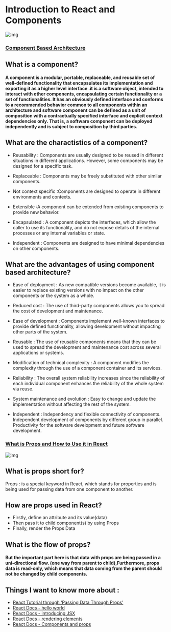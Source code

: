 # Introduction to React and Components
![img](https://www.tutorialspoint.com/software_architecture_design/images/software-architecture-and-design-mini-logo.jpg)  

### [Component Based Architecture](https://www.tutorialspoint.com/software_architecture_design/component_based_architecture.htm)

## What is a component?
 #### A component is a modular, portable, replaceable, and reusable set of well-defined functionality that encapsulates its implementation and exporting it as a higher level interface .it is a software object, intended to interact with other components, encapsulating certain functionality or a set of functionalities. It has an obviously defined interface and conforms to a recommended behavior common to all components within an architecture and software component can be defined as a unit of composition with a contractually specified interface and explicit context dependencies only. That is, a software component can be deployed independently and is subject to composition by third parties.

## What are the charactistics of a component?
 - Reusability : Components are usually designed to be reused in different situations in different applications. However, some components may be designed for a specific task.

- Replaceable : Components may be freely substituted with other similar components.

- Not context specific :Components are designed to operate in different environments and contexts.

- Extensible :A component can be extended from existing components to provide new behavior.

- Encapsulated :  A component depicts the interfaces, which allow the caller to use its functionality, and do not expose details of the internal processes or any internal variables or state.

- Independent : Components are designed to have minimal dependencies on other components.

## What are the advantages of using component based architecture?
- Ease of deployment : As new compatible versions become available, it is easier to replace existing versions with no impact on the other components or the system as a whole.

- Reduced cost : The use of third-party components allows you to spread the cost of development and maintenance.

- Ease of development : Components implement well-known interfaces to provide defined functionality, allowing development without impacting other parts of the system.

- Reusable : The use of reusable components means that they can be used to spread the development and maintenance cost across several applications or systems.

- Modification of technical complexity : A component modifies the complexity through the use of a component container and its services.

- Reliability : The overall system reliability increases since the reliability of each individual component enhances the reliability of the whole system via reuse.

- System maintenance and evolution : Easy to change and update the implementation without affecting the rest of the system.

- Independent : Independency and flexible connectivity of components. Independent development of components by different group in parallel. Productivity for the software development and future software development.

### [What is Props and How to Use it in React](https://itnext.io/what-is-props-and-how-to-use-it-in-react-da307f500da0)

![img](https://miro.medium.com/max/1400/1*27LtOtFyJe7MguQkNcZQjQ.png)

## What is props short for?
Props : is a special keyword in React, which stands for properties and is being used for passing data from one component to another.
## How are props used in React?
- Firstly, define an attribute and its value(data)
- Then pass it to child component(s) by using Props
- Finally, render the Props Data
## What is the flow of props?
#### But the important part here is that data with props are being passed in a uni-directional flow. (one way from parent to child),Furthermore, props data is read-only, which means that data coming from the parent should not be changed by child components.








## Things I want to know more about :
- [React Tutorial through ‘Passing Data Through Props’](https://reactjs.org/tutorial/tutorial.html)
- [React Docs - hello world](https://reactjs.org/docs/hello-world.html)
- [React Docs - introducing JSX](https://reactjs.org/docs/introducing-jsx.html)
- [React Docs - rendering elements](https://reactjs.org/docs/rendering-elements.html)
- [React Docs - Components and props](https://reactjs.org/docs/components-and-props.html)
